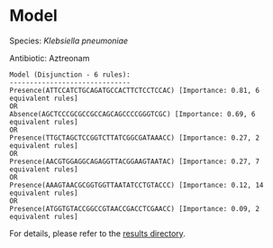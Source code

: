 
# Model

Species: *Klebsiella pneumoniae*

Antibiotic: Aztreonam

```
Model (Disjunction - 6 rules):
------------------------------
Presence(ATTCCATCTGCAGATGCCACTTCTCCTCCAC) [Importance: 0.81, 6 equivalent rules]
OR
Absence(AGCTCCCGCGCCGCCAGCAGCCCCGGGTCGC) [Importance: 0.69, 6 equivalent rules]
OR
Presence(TTGCTAGCTCCGGTCTTATCGGCGATAAACC) [Importance: 0.27, 2 equivalent rules]
OR
Presence(AACGTGGAGGCAGAGGTTACGGAAGTAATAC) [Importance: 0.27, 7 equivalent rules]
OR
Presence(AAAGTAACGCGGTGGTTAATATCCTGTACCC) [Importance: 0.12, 14 equivalent rules]
OR
Presence(ATGGTGTACCGGCCGTAACCGACCTCGAACC) [Importance: 0.09, 2 equivalent rules]

```

For details, please refer to the [results directory](../../../../../results/scm_b/klebsiella%20pneumoniae/aztreonam/repeat_5/).

